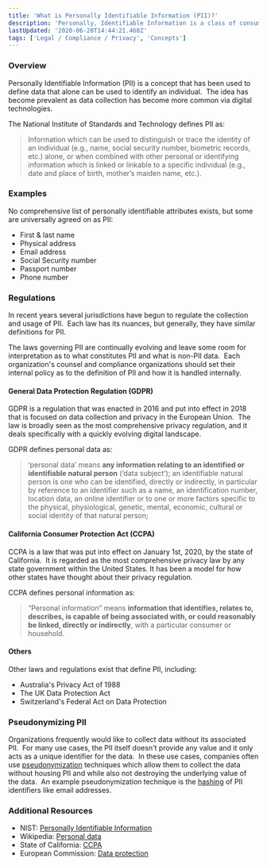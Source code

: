 ```yaml
---
title: 'What is Personally Identifiable Information (PII)?'
description: 'Personally, Identifiable Information is a class of consumer data that, on its own, could potentially be used to identify an individual.'
lastUpdated: '2020-06-28T14:44:21.468Z'
tags: ['Legal / Compliance / Privacy', 'Concepts']
---
```

### Overview

Personally Identifiable Information (PII) is a concept that has been used to define data that alone can be used to identify an individual.  The idea has become prevalent as data collection has become more common via digital technologies.  

The National Institute of Standards and Technology defines PII as:

> Information which can be used to distinguish or trace the identity of an individual (e.g., name, social security number, biometric records, etc.) alone, or when combined with other personal or identifying information which is linked or linkable to a specific individual (e.g., date and place of birth, mother’s maiden name, etc.).

### Examples

No comprehensive list of personally identifiable attributes exists, but some are universally agreed on as PII:

*   First & last name
*   Physical address
*   Email address
*   Social Security number
*   Passport number
*   Phone number

### Regulations

In recent years several jurisdictions have begun to regulate the collection and usage of PII.  Each law has its nuances, but generally, they have similar definitions for PII.

The laws governing PII are continually evolving and leave some room for interpretation as to what constitutes PII and what is non-PII data.  Each organization's counsel and compliance organizations should set their internal policy as to the definition of PII and how it is handled internally.

#### General Data Protection Regulation (GDPR)

GDPR is a regulation that was enacted in 2016 and put into effect in 2018 that is focused on data collection and privacy in the European Union.  The law is broadly seen as the most comprehensive privacy regulation, and it deals specifically with a quickly evolving digital landscape.

GDPR defines personal data as:

> ‘personal data’ means **any information relating to an identified or identifiable natural person** (‘data subject’); an identifiable natural person is one who can be identified, directly or indirectly, in particular by reference to an identifier such as a name, an identification number, location data, an online identifier or to one or more factors specific to the physical, physiological, genetic, mental, economic, cultural or social identity of that natural person;

#### California Consumer Protection Act (CCPA)

CCPA is a law that was put into effect on January 1st, 2020, by the state of California.  It is regarded as the most comprehensive privacy law by any state government within the United States. It has been a model for how other states have thought about their privacy regulation.

CCPA defines personal information as:

> “Personal information” means **information that identifies, relates to, describes, is capable of being associated with, or could reasonably be linked, directly or indirectly**, with a particular consumer or household.

#### Others

Other laws and regulations exist that define PII, including:

*   Australia's Privacy Act of 1988
*   The UK Data Protection Act
*   Switzerland's Federal Act on Data Protection 

### Pseudonymizing PII

Organizations frequently would like to collect data without its associated PII.  For many use cases, the PII itself doesn't provide any value and it only acts as a unique identifier for the data.  In these use cases, companies often use [pseudonymization](https://kb.narrative.io/what-is-pseudonymization) techniques which allow them to collect the data without housing PII and while also not destroying the underlying value of the data.  An example pseudonymization technique is the [hashing](https://kb.narrative.io/what-is-hashing) of PII identifiers like email addresses.

### Additional Resources

*   NIST: [Personally Identifiable Information](https://csrc.nist.gov/glossary/term/personally_identifiable_information)
*   Wikipedia: [Personal data](https://en.wikipedia.org/wiki/Personal_data)
*   State of California: [CCPA](https://oag.ca.gov/privacy/ccpa)
*   European Commission: [Data protection](https://ec.europa.eu/info/law/law-topic/data-protection_en)
